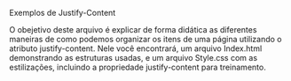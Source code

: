 Exemplos de Justify-Content

O obejetivo deste arquivo é explicar de forma didática as diferentes maneiras de como podemos organizar os itens de uma página utilizando o atributo justify-content.
Nele você encontrará, um arquivo Index.html demonstrando as estruturas usadas, e um arquivo Style.css com as estilizações, incluindo a propriedade justify-content para treinamento.
